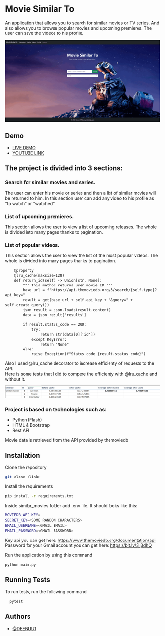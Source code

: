 
# Movie Similar To

An application that allows you to search for similar movies or TV series. And also allows you to browse popular movies and upcoming premieres.
The user can save the videos to his profile.

<img src="/images/app.gif"/>


## Demo

- [LIVE DEMO](https://deenuu1.pythonanywhere.com/)
- [YOUTUBE LINK](https://www.github.com/DEENUU1)


## The project is divided into 3 sections:

### Search for similar movies and series.
The user can enter his movie or series and then a list of similar movies will be returned to him. In this section user can add any video to his profile as "to watch" or "watched"
### List of upcoming premieres.
This section allows the user to view a list of upcoming releases. The whole is divided into many pages thanks to pagination.
### List of popular videos.
This section allows the user to view the list of the most popular videos. The whole is divided into many pages thanks to pagination.

```code
    @property
    @lru_cache(maxsize=128)
    def return_id(self) -> Union[str, None]:
        """ This method returns user movie ID """
        base_url = f"https://api.themoviedb.org/3/search/{self.type}?api_key="
        result = get(base_url + self.api_key + "&query=" + self.create_query())
        json_result = json.loads(result.content)
        data = json_result['results']

        if result.status_code == 200:
            try:
                return str(data[0]['id'])
            except KeyError:
                return "None"
        else:
            raise Exception(f"Status code {result.status_code}")
```

Also I used @lru_cache decorator to increase efficienty of requests to the API. \
Here is some tests that I did to compere the efficienty with @lru_cache and without it.

<img src="/images/excel.png"/>


### Project is based on technologies such as:
- Python (Flash)
- HTML & Bootstrap
- Rest API

Movie data is retrieved from the API provided by themoviedb

## Installation

Clone the repository

```bash
git clone <link>
```

Install the requirements

```bash
pip install -r requirements.txt
```

Inside similar_movies folder add .env file. It should looks like this:

```bash
MOVIEDB_API_KEY=
SECRET_KEY=<SOME RANDOM CHARACTERS>
EMAIL_USERNAME=<GMAIL EMAIL>
EMAIL_PASSWORD=<GMAIL PASSWORD>
```


Key api you can get here: https://www.themoviedb.org/documentation/api \
Password for your Gmail account you can get here: https://bit.ly/3lj3dhQ 

Run the application by using this command

```bash
python main.py 
```
## Running Tests

To run tests, run the following command

```bash
  pytest
```


## Authors

- [@DEENUU1](https://www.github.com/DEENUU1)

